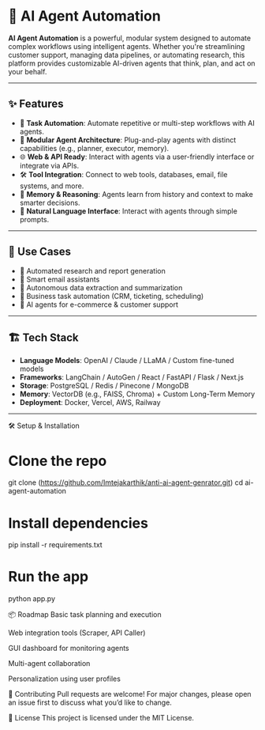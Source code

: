 # 🤖 AI Agent Automation

**AI Agent Automation** is a powerful, modular system designed to automate complex workflows using intelligent agents. Whether you're streamlining customer support, managing data pipelines, or automating research, this platform provides customizable AI-driven agents that think, plan, and act on your behalf.

---

## ✨ Features

- 🔁 **Task Automation**: Automate repetitive or multi-step workflows with AI agents.
- 🧠 **Modular Agent Architecture**: Plug-and-play agents with distinct capabilities (e.g., planner, executor, memory).
- 🌐 **Web & API Ready**: Interact with agents via a user-friendly interface or integrate via APIs.
- 🛠️ **Tool Integration**: Connect to web tools, databases, email, file systems, and more.
- 🧾 **Memory & Reasoning**: Agents learn from history and context to make smarter decisions.
- 💬 **Natural Language Interface**: Interact with agents through simple prompts.

---

## 🚀 Use Cases

- 📝 Automated research and report generation  
- 📧 Smart email assistants  
- 🔎 Autonomous data extraction and summarization  
- 💼 Business task automation (CRM, ticketing, scheduling)  
- 🛒 AI agents for e-commerce & customer support  

---

## 🏗️ Tech Stack

- **Language Models**: OpenAI / Claude / LLaMA / Custom fine-tuned models  
- **Frameworks**: LangChain / AutoGen / React / FastAPI / Flask / Next.js  
- **Storage**: PostgreSQL / Redis / Pinecone / MongoDB  
- **Memory**: VectorDB (e.g., FAISS, Chroma) + Custom Long-Term Memory  
- **Deployment**: Docker, Vercel, AWS, Railway  

---


🛠️ Setup & Installation
 # Clone the repo
git clone (https://github.com/Imtejakarthik/anti-ai-agent-genrator.git)
cd ai-agent-automation

# Install dependencies
pip install -r requirements.txt

# Run the app
python app.py


📦 Roadmap
 Basic task planning and execution

 Web integration tools (Scraper, API Caller)

 GUI dashboard for monitoring agents

 Multi-agent collaboration

 Personalization using user profiles

🤝 Contributing
Pull requests are welcome! For major changes, please open an issue first to discuss what you’d like to change.

📄 License
This project is licensed under the MIT License.
